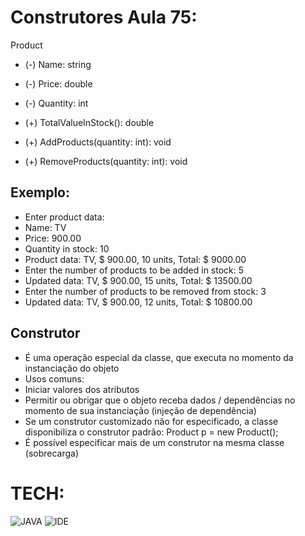 # Construtores Aula 75:

Product
- (-) Name: string
- (-) Price: double
- (-) Quantity: int

- (+) TotalValueInStock(): double
- (+) AddProducts(quantity: int): void
- (+) RemoveProducts(quantity: int): void

## Exemplo:
- Enter product data:
- Name: TV
- Price: 900.00
- Quantity in stock: 10
- Product data: TV, $ 900.00, 10 units, Total: $ 9000.00
- Enter the number of products to be added in stock: 5
- Updated data: TV, $ 900.00, 15 units, Total: $ 13500.00
- Enter the number of products to be removed from stock: 3
- Updated data: TV, $ 900.00, 12 units, Total: $ 10800.00


## Construtor
- É uma operação especial da classe, que executa no momento da instanciação do objeto
- Usos comuns:
- Iniciar valores dos atributos
- Permitir ou obrigar que o objeto receba dados / dependências no momento de sua instanciação (injeção de dependência)
- Se um construtor customizado não for especificado, a classe disponibiliza o construtor padrão:
Product p = new Product();
- É possível especificar mais de um construtor na mesma classe (sobrecarga)

# TECH:

![JAVA](https://i.ibb.co/Xkf17zS/java.png)
![IDE](https://i.ibb.co/njMWJXP/eclipse-icon-1-3778a4cbe978d8dfd73c091706e26aa6c57c65aa-removebg-preview.png)
